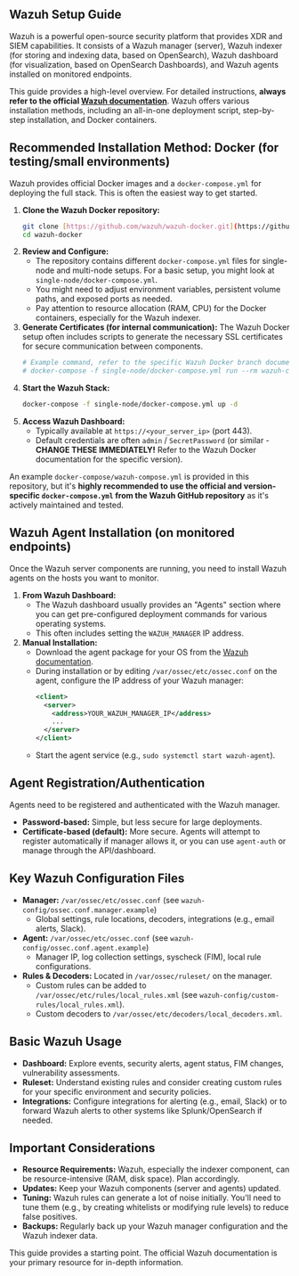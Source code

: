 ## Wazuh Setup Guide

Wazuh is a powerful open-source security platform that provides XDR and SIEM capabilities. It consists of a Wazuh manager (server), Wazuh indexer (for storing and indexing data, based on OpenSearch), Wazuh dashboard (for visualization, based on OpenSearch Dashboards), and Wazuh agents installed on monitored endpoints.

This guide provides a high-level overview. For detailed instructions, **always refer to the official [Wazuh documentation](https://documentation.wazuh.com/)**. Wazuh offers various installation methods, including an all-in-one deployment script, step-by-step installation, and Docker containers.

## Recommended Installation Method: Docker (for testing/small environments)

Wazuh provides official Docker images and a `docker-compose.yml` for deploying the full stack. This is often the easiest way to get started.

1.  **Clone the Wazuh Docker repository:**
    ```bash
    git clone [https://github.com/wazuh/wazuh-docker.git](https://github.com/wazuh/wazuh-docker.git) -b v4.x.x # Replace v4.x.x with the desired Wazuh version branch
    cd wazuh-docker
    ```
2.  **Review and Configure:**
    * The repository contains different `docker-compose.yml` files for single-node and multi-node setups. For a basic setup, you might look at `single-node/docker-compose.yml`.
    * You might need to adjust environment variables, persistent volume paths, and exposed ports as needed.
    * Pay attention to resource allocation (RAM, CPU) for the Docker containers, especially for the Wazuh indexer.
3.  **Generate Certificates (for internal communication):**
    The Wazuh Docker setup often includes scripts to generate the necessary SSL certificates for secure communication between components.
    ```bash
    # Example command, refer to the specific Wazuh Docker branch documentation
    # docker-compose -f single-node/docker-compose.yml run --rm wazuh-certs-generator
    ```
4.  **Start the Wazuh Stack:**
    ```bash
    docker-compose -f single-node/docker-compose.yml up -d
    ```
5.  **Access Wazuh Dashboard:**
    * Typically available at `https://<your_server_ip>` (port 443).
    * Default credentials are often `admin` / `SecretPassword` (or similar - **CHANGE THESE IMMEDIATELY!** Refer to the Wazuh Docker documentation for the specific version).

An example `docker-compose/wazuh-compose.yml` is provided in this repository, but it's **highly recommended to use the official and version-specific `docker-compose.yml` from the Wazuh GitHub repository** as it's actively maintained and tested.

## Wazuh Agent Installation (on monitored endpoints)

Once the Wazuh server components are running, you need to install Wazuh agents on the hosts you want to monitor.

1.  **From Wazuh Dashboard:**
    * The Wazuh dashboard usually provides an "Agents" section where you can get pre-configured deployment commands for various operating systems.
    * This often includes setting the `WAZUH_MANAGER` IP address.
2.  **Manual Installation:**
    * Download the agent package for your OS from the [Wazuh documentation](https://documentation.wazuh.com/current/installation-guide/wazuh-agent/index.html).
    * During installation or by editing `/var/ossec/etc/ossec.conf` on the agent, configure the IP address of your Wazuh manager:
      ```xml
      <client>
        <server>
          <address>YOUR_WAZUH_MANAGER_IP</address>
          ...
        </server>
      </client>
      ```
    * Start the agent service (e.g., `sudo systemctl start wazuh-agent`).

## Agent Registration/Authentication

Agents need to be registered and authenticated with the Wazuh manager.
* **Password-based:** Simple, but less secure for large deployments.
* **Certificate-based (default):** More secure. Agents will attempt to register automatically if manager allows it, or you can use `agent-auth` or manage through the API/dashboard.

## Key Wazuh Configuration Files

* **Manager:** `/var/ossec/etc/ossec.conf` (see `wazuh-config/ossec.conf.manager.example`)
    * Global settings, rule locations, decoders, integrations (e.g., email alerts, Slack).
* **Agent:** `/var/ossec/etc/ossec.conf` (see `wazuh-config/ossec.conf.agent.example`)
    * Manager IP, log collection settings, syscheck (FIM), local rule configurations.
* **Rules & Decoders:** Located in `/var/ossec/ruleset/` on the manager.
    * Custom rules can be added to `/var/ossec/etc/rules/local_rules.xml` (see `wazuh-config/custom-rules/local_rules.xml`).
    * Custom decoders to `/var/ossec/etc/decoders/local_decoders.xml`.

## Basic Wazuh Usage

* **Dashboard:** Explore events, security alerts, agent status, FIM changes, vulnerability assessments.
* **Ruleset:** Understand existing rules and consider creating custom rules for your specific environment and security policies.
* **Integrations:** Configure integrations for alerting (e.g., email, Slack) or to forward Wazuh alerts to other systems like Splunk/OpenSearch if needed.

## Important Considerations

* **Resource Requirements:** Wazuh, especially the indexer component, can be resource-intensive (RAM, disk space). Plan accordingly.
* **Updates:** Keep your Wazuh components (server and agents) updated.
* **Tuning:** Wazuh rules can generate a lot of noise initially. You'll need to tune them (e.g., by creating whitelists or modifying rule levels) to reduce false positives.
* **Backups:** Regularly back up your Wazuh manager configuration and the Wazuh indexer data.

This guide provides a starting point. The official Wazuh documentation is your primary resource for in-depth information.